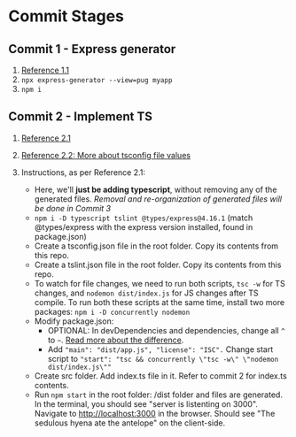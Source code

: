 # Commit Stages

## Commit 1 - Express generator

1. [Reference 1.1](https://expressjs.com/en/starter/generator.html)
2. `npx express-generator --view=pug myapp`
3. `npm i`

## Commit 2 - Implement TS

1. [Reference 2.1](https://www.digitalocean.com/community/tutorials/setting-up-a-node-project-with-typescript)
2. [Reference 2.2: More about tsconfig file values](https://www.typescriptlang.org/docs/handbook/compiler-options.html)
3. Instructions, as per Reference 2.1:

    - Here, we'll **just be adding typescript**, without removing any of the generated files. *Removal and re-organization of generated files will be done in Commit 3*
    - `npm i -D typescript tslint @types/express@4.16.1` (match @types/express with the express version installed, found in package.json)
    - Create a tsconfig.json file in the root folder. Copy its contents from this repo.
    - Create a tslint.json file in the root folder. Copy its contents from this repo.
    - To watch for file changes, we need to run both scripts, `tsc -w` for TS changes, and `nodemon dist/index.js` for JS changes after TS compile. To run both these scripts at the same time, install two more packages: `npm i -D concurrently nodemon`
    - Modify package.json:
      - OPTIONAL: In devDependencies and dependencies, change all `^` to `~`. [Read more about the difference](https://stackoverflow.com/questions/22343224/whats-the-difference-between-tilde-and-caret-in-package-json).
      - Add `"main": "dist/app.js", "license": "ISC".` Change start script to `"start": "tsc && concurrently \"tsc -w\" \"nodemon dist/index.js\""`
    - Create src folder. Add index.ts file in it. Refer to commit 2 for index.ts contents.
    - Run `npm start` in the root folder: /dist folder and files are generated. In the terminal, you should see "server is listenting on 3000". Navigate to <http://localhost:3000> in the browser. Should see "The sedulous hyena ate the antelope" on the client-side.
  